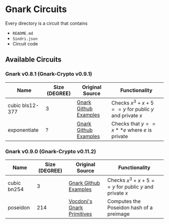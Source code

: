 # Gnark Circuits

Every directory is a circuit that contains
- `README.md`
- `Sindri.json`
- Circuit code


## Available Circuits

### Gnark v0.8.1 (Gnark-Crypto v0.9.1)

| Name | Size (DEGREE) | Original Source | Functionality | 
| - | - | - | - | 
| cubic bls12-377 | 3 | [Gnark Github Examples](https://github.com/Consensys/gnark/blob/master/examples/cubic/cubic.go) | Checks $x^3 + x + 5 == y$ for public $y$ and private $x$|
| exponentiate | ? | [Gnark Github Examples](https://github.com/Consensys/gnark/blob/master/examples/exponentiate/exponentiate.go) | Checks that $y == x**e$ where $e$ is private |

### Gnark v0.9.0 (Gnark-Crypto v0.11.2)
| Name | Size (DEGREE) | Original Source | Functionality | 
| - | - | - | - | 
| cubic bn254 | 3 | [Gnark Github Examples](https://github.com/Consensys/gnark/blob/master/examples/cubic/cubic.go) | Checks $x^3 + x + 5 == y$ for public $y$ and private $x$ |
| poseidon | 214 | [Vocdoni's Gnark Primitives](https://github.com/vocdoni/gnark-crypto-primitives/tree/main) | Computes the Poseidon hash of a preimage  |
